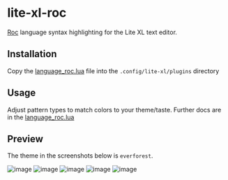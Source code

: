 # lite-xl-roc
[Roc](https://github.com/roc-lang) language syntax highlighting for the Lite XL text editor.

## Installation

Copy the [language_roc.lua](language_roc.lua) file into the `.config/lite-xl/plugins` directory

## Usage

Adjust pattern types to match colors to your theme/taste. Further docs are in the [language_roc.lua](language_roc.lua)

## Preview

The theme in the screenshots below is `everforest`.

![image](https://github.com/user-attachments/assets/70b2ebc1-df93-4f19-9e81-0b8d3f843ff0)
![image](https://github.com/user-attachments/assets/7f603df8-df3c-4cec-835a-1fdee0730746)
![image](https://github.com/user-attachments/assets/70b2e5b8-e26f-4d56-9c4f-554074606133)
![image](https://github.com/user-attachments/assets/21329051-4bd6-4c9b-8b8d-626f0b9810d0)
![image](https://github.com/user-attachments/assets/f62af936-19e4-4ab6-a509-afd360836429)

